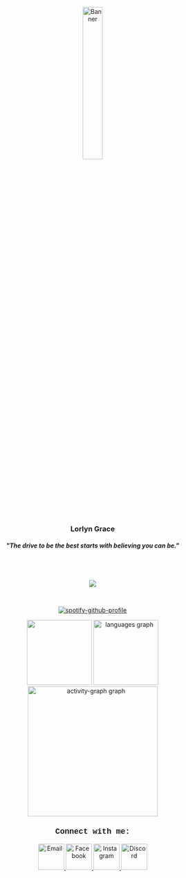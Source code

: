 <p align="center">
  <a href="https://github.com/elgeeee">
    <img src="https://cdnb.artstation.com/p/assets/images/images/053/696/391/original/isabelle-dizon-6d93a189-60cf-466f-b285-b81013a754a7.gif?1662814761" alt="Banner" width="30%">
  </a>
</p>

<h3 align="center">Lorlyn Grace</h3>

<h5 align="center">"The drive to be the best starts with believing you can be."</h5>

<br clear="both">
<br clear="both">

<p align="center">
  <a href="https://skillicons.dev">
    <img src="https://skillicons.dev/icons?i=python,cs,php,laravel,html,css,tailwind,react,javascript" />
  </a>
</p>

<br clear="both">

<div align="center">

[![spotify-github-profile](https://spotify-github-profile.kittinanx.com/api/view?uid=31mqsba2mprdt52exsmrhgwm4yda&cover_image=true&theme=default&show_offline=false&background_color=121212&interchange=false)](https://spotify-github-profile.kittinanx.com/api/view?uid=31mqsba2mprdt52exsmrhgwm4yda&redirect=true)
</div>

<div align="center">
  <img src="https://streak-stats.demolab.com?user=elgeeee&locale=en&mode=weekly&theme=tokyonight&hide_border=true&border_radius=5&order=3" height="150"/>
  <img src="https://github-readme-stats.vercel.app/api/top-langs?username=elgeeee&locale=en&hide_title=false&layout=compact&card_width=320&langs_count=5&theme=tokyonight&hide_border=true&order=2" height="150" alt="languages graph"  />
  <img src="https://github-readme-activity-graph.vercel.app/graph?username=elgeeee&radius=16&theme=tokyo-night&area=true&order=5&hide_title=false&hide_border=true" height="300" alt="activity-graph graph"  />
</div>

<h3 align="center" style="font-family: 'Courier New', Courier, monospace; font-size: 18px;">Connect with me:</h3>

<p align="center">
  <a href="mailto:lowlayngrace@gmail.com">
    <img src="https://skillicons.dev/icons?i=gmail" alt="Email" width="60"/> 
  </a>
  <a href="https://www.facebook.com/lowlayngrace">
    <img src="https://cdn-icons-png.flaticon.com/256/5968/5968764.png" alt="Facebook" width="60"/> 
  </a>
  <a href="https://www.instagram.com/el.grays/">
    <img src="https://skillicons.dev/icons?i=instagram" alt="Instagram" width="60"/> 
  </a>
  <a href="https://www.discord.com/users/elgggg/">
    <img src="https://skillicons.dev/icons?i=discord" alt="Discord" width="60"/> 
  </a>
</p>
